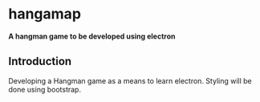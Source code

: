 # hangamap

**A hangman game to be developed using electron**

## Introduction 

Developing a Hangman game as a means to learn electron. Styling will be done using bootstrap.
